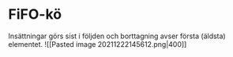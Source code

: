 # FiFO-kö
Insättningar görs sist i följden och borttagning avser första (äldsta) elementet.
![[Pasted image 20211222145612.png|400]]
